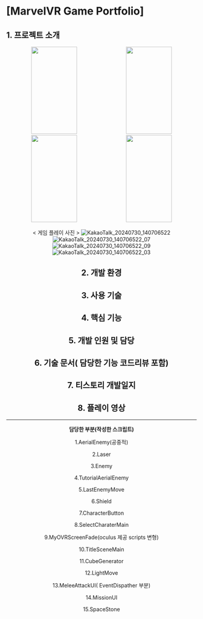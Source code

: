 # [MarvelVR Game Portfolio]


## 1. 프로젝트 소개

<div align="center">

  <img src="(https://github.com/user-attachments/assets/a0516eea-442e-41ec-bed1-6819eab7db4c)" width="49%" height="230"/>
  <img src="https://github.com/LHuHyeon/LHuHyeon.github.io/assets/110723307/5e55198b-bf0b-4861-a7f1-8587381777ca" width="49%" height="230"/>
  <img src="https://github.com/LHuHyeon/LHuHyeon.github.io/assets/110723307/32d119d7-bbec-43f8-8bf9-e5a5aea8e6c5" width="49%" height="230"/>
  <img src="https://github.com/LHuHyeon/LHuHyeon.github.io/assets/110723307/b03533e5-91fb-4048-8f19-2def11c6e9d5" width="49%" height="230"/>

  < 게임 플레이 사진 >
![KakaoTalk_20240730_140706522]()
![KakaoTalk_20240730_140706522_07](https://github.com/user-attachments/assets/a0516eea-442e-41ec-bed1-6819eab7db4c)
![KakaoTalk_20240730_140706522_09](https://github.com/user-attachments/assets/0a0f3334-245d-4794-94d4-1f2665892f00)
![KakaoTalk_20240730_140706522_03](https://github.com/user-attachments/assets/cdb9eb56-9511-4ea5-b8d5-fc3420dbd165)


## 2. 개발 환경


## 3. 사용 기술


## 4. 핵심 기능


## 5. 개발 인원 및 담당


## 6. 기술 문서( 담당한 기능 코드리뷰 포함)


## 7. 티스토리 개발일지


## 8. 플레이 영상

---

**담당한 부분(작성한 스크립트)**

1.AerialEnemy(공중적)

2.Laser

3.Enemy

4.TutorialAerialEnemy

5.LastEnemyMove

6.Shield

7.CharacterButton

8.SelectCharaterMain

9.MyOVRScreenFade(oculus 제공 scripts 변형)

10.TitleSceneMain

11.CubeGenerator

12.LightMove

13.MeleeAttackUI( EventDispather 부분)

14.MissionUI

15.SpaceStone
